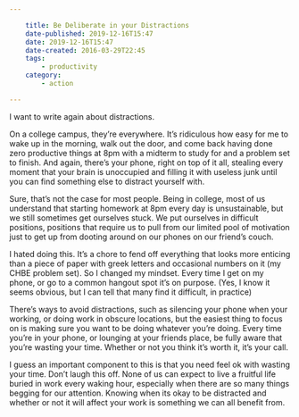 ```yaml
---

    title: Be Deliberate in your Distractions
    date-published: 2019-12-16T15:47
    date: 2019-12-16T15:47
    date-created: 2016-03-29T22:45
    tags:
        - productivity
    category:
        - action

---
```


I want to write again about distractions.

On a college campus, they’re everywhere. It’s ridiculous how easy for me to wake up in the morning, walk out the door, and come back having done zero productive things at 8pm with a midterm to study for and a problem set to finish. And again, there’s your phone, right on top of it all, stealing every moment that your brain is unoccupied and filling it with useless junk until you can find something else to distract yourself with.

Sure, that’s not the case for most people. Being in college, most of us understand that starting homework at 8pm every day is unsustainable, but we still sometimes get ourselves stuck. We put ourselves in difficult positions, positions that require us to pull from our limited pool of motivation just to get up from dooting around on our phones on our friend’s couch.

I hated doing this. It’s a chore to fend off everything that looks more enticing than a piece of paper with greek letters and occasional numbers on it (my CHBE problem set). So I changed my mindset. Every time I get on my phone, or go to a common hangout spot it’s on purpose. (Yes, I know it seems obvious, but I can tell that many find it difficult, in practice)

There’s ways to avoid distractions, such as silencing your phone when your working, or doing work in obscure locations, but the easiest thing to focus on is making sure you want to be doing whatever you’re doing. Every time you’re in your phone, or lounging at your friends place, be fully aware that you’re wasting your time. Whether or not you think it’s worth it, it’s your call.

I guess an important component to this is that you need feel ok with wasting your time. Don’t laugh this off. None of us can expect to live a fruitful life buried in work every waking hour, especially when there are so many things begging for our attention. Knowing when its okay to be distracted and whether or not it will affect your work is something we can all benefit from.
